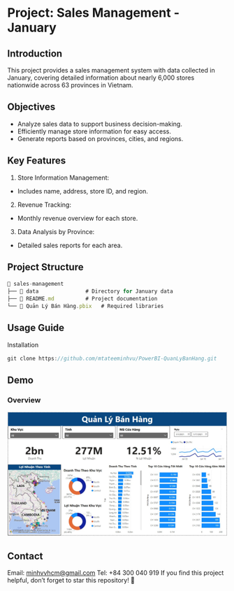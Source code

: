 
# Project: Sales Management - January
## Introduction
This project provides a sales management system with data collected in January, covering detailed information about nearly 6,000 stores nationwide across 63 provinces in Vietnam.
## Objectives
- Analyze sales data to support business decision-making.
- Efficiently manage store information for easy access.
- Generate reports based on provinces, cities, and regions.
## Key Features
1. Store Information Management:
- Includes name, address, store ID, and region.
2. Revenue Tracking:
- Monthly revenue overview for each store.
3. Data Analysis by Province:
- Detailed sales reports for each area.

## Project Structure
```javascript 
📂 sales-management  
├── 📁 data               # Directory for January data  
├── 📄 README.md          # Project documentation  
└── 📄 Quản Lý Bán Hàng.pbix   # Required libraries  
```

## Usage Guide
Installation
```javascript 
git clone https://github.com/mtateeminhvu/PowerBI-QuanLyBanHang.git  

```

## Demo
### Overview

<p align="center">
  <img src="./Overview.jpg" >
</p>

## Contact
Email: minhvvhcm@gmail.com
Tel: +84 300 040 919
If you find this project helpful, don’t forget to star this repository! 🌟